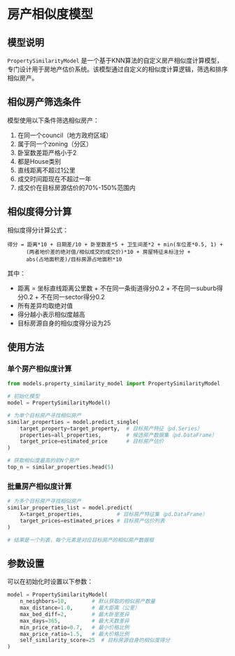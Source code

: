# 房产相似度模型

## 模型说明

`PropertySimilarityModel` 是一个基于KNN算法的自定义房产相似度计算模型，专门设计用于房地产估价系统。该模型通过自定义的相似度计算逻辑，筛选和排序相似房产。

## 相似房产筛选条件

模型使用以下条件筛选相似房产：

1. 在同一个council（地方政府区域）
2. 属于同一个zoning（分区）
3. 卧室数差距严格小于2
4. 都是House类别
5. 直线距离不超过1公里
6. 成交时间距现在不超过一年
7. 成交价在目标房源估价的70%-150%范围内

## 相似度得分计算

相似度得分计算公式：

```
得分 = 距离*10 + 日期差/10 + 卧室数差*5 + 卫生间差*2 + min(车位差*0.5, 1) + 
      (两者地价差的绝对值/相似成交的成交价)*10 + 房屋特征未标注分 + 
      abs(占地面积差)/目标房源占地面积*10
```

其中：
- 距离 = 坐标直线距离公里数 + 不在同一条街道得分0.2 + 不在同一suburb得分0.2 + 不在同一sector得分0.2
- 所有差异均取绝对值
- 得分越小表示相似度越高
- 目标房源自身的相似度得分设为25

## 使用方法

### 单个房产相似度计算

```python
from models.property_similarity_model import PropertySimilarityModel

# 初始化模型
model = PropertySimilarityModel()

# 为单个目标房产寻找相似房产
similar_properties = model.predict_single(
    target_property=target_property,  # 目标房产特征（pd.Series）
    properties=all_properties,        # 候选房产数据集（pd.DataFrame）
    target_price=estimated_price      # 目标房产估价
)

# 获取相似度最高的前N个房产
top_n = similar_properties.head(5)
```

### 批量房产相似度计算

```python
# 为多个目标房产寻找相似房产
similar_properties_list = model.predict(
    X=target_properties,           # 目标房产特征集（pd.DataFrame）
    target_prices=estimated_prices # 目标房产估价列表
)

# 结果是一个列表，每个元素是对应目标房产的相似房产数据框
```

## 参数设置

可以在初始化时设置以下参数：

```python
model = PropertySimilarityModel(
    n_neighbors=10,        # 默认获取的相似房产数量
    max_distance=1.0,      # 最大距离（公里）
    max_bed_diff=2,        # 最大卧室差异
    max_days=365,          # 最大天数差异
    min_price_ratio=0.7,   # 最小价格比例
    max_price_ratio=1.5,   # 最大价格比例
    self_similarity_score=25  # 目标房源自身的相似度得分
)
``` 